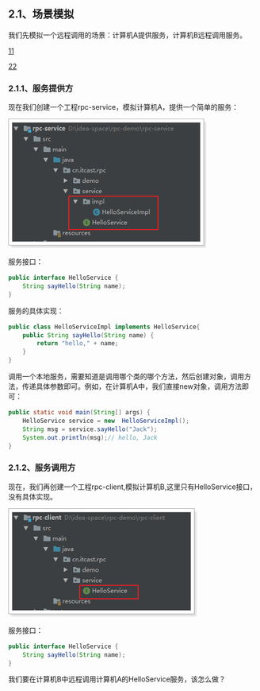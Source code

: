 ## 2.1、场景模拟

我们先模拟一个远程调用的场景：计算机A提供服务，计算机B远程调用服务。

[11](#2.1.1、服务提供方)

[22](#2.1.2、服务调用方)

### 2.1.1、服务提供方

现在我们创建一个工程rpc-service，模拟计算机A，提供一个简单的服务：

![image](images/rpc-service.png)

服务接口：
```java
public interface HelloService {
    String sayHello(String name);
}
```
服务的具体实现：

```java
public class HelloServiceImpl implements HelloService{
    public String sayHello(String name) {
        return "hello," + name;
    }
}
```

调用一个本地服务，需要知道是调用哪个类的哪个方法，然后创建对象，调用方法，传递具体参数即可。例如，在计算机A中，我们直接new对象，调用方法即可：

```java
public static void main(String[] args) {
    HelloService service = new  HelloServiceImpl();
    String msg = service.sayHello("Jack");
    System.out.println(msg);// hello, Jack
}
```

### 2.1.2、服务调用方
现在，我们再创建一个工程rpc-client,模拟计算机B,这里只有HelloService接口，没有具体实现。

![image](images/rpc-client.png)

服务接口：
```java
public interface HelloService {
    String sayHello(String name);
}
```

我们要在计算机B中远程调用计算机A的HelloService服务，该怎么做？









